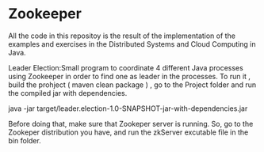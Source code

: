 # Zookeeper
All the code in this repositoy is the result of the implementation of the examples and exercises in the Distributed Systems and Cloud Computing in Java.

Leader Election:Small program to coordinate 4 different Java processes using Zookeeper in order to find one as leader in the processes.
To run it , build the prohject ( maven clean package )  , go to the Project folder and run the compiled jar with dependencies.

java -jar target/leader.election-1.0-SNAPSHOT-jar-with-dependencies.jar

Before doing that, make sure that Zookeper server is running. So, go to the Zookeper distribution you have,  and run the zkServer excutable file in the bin folder.

